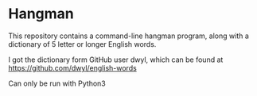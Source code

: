Hangman
==================

This repository contains a command-line hangman program, along with
a dictionary of 5 letter or longer English words.

I got the dictionary form GitHub user dwyl, which can be found at
https://github.com/dwyl/english-words

Can only be run with Python3
